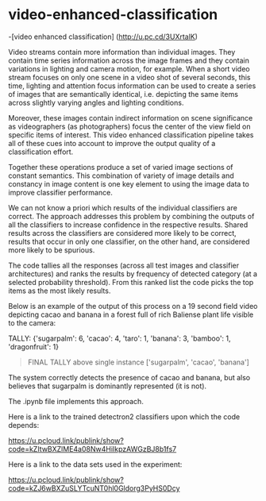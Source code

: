 # video-enhanced-classification

-[video enhanced classification] (http://u.pc.cd/3UXrtalK)




Video streams contain more information than individual images. They contain time series information across the image frames and they contain variations in 
lighting and camera motion, for example. When a short video stream focuses on only one scene in a video shot of several seconds, this time, lighting and 
attention focus information can be used to create a series of images that are semantically identical, i.e. depicting the same items
across slightly varying angles and lighting conditions. 

Moreover, these images contain indirect information on scene significance as videographers (as photographers) focus the center of the view field on specific 
items of interest. This video enhanced classification pipeline takes all of these cues into account to improve the output quality of a classification effort.

Together these operations produce a set of varied image sections of constant semantics. This combination of variety of image details and constancy in image content is one key element to using the image data to improve classifier performance.

We can not know a priori which results of the individual classifiers are correct. The approach addresses this problem by combining the outputs of all the classifiers to increase confidence in the respective results. Shared results across the classifiers are considered more likely to be correct, results that occur in only one classifier, on the other hand, are considered more likely to be spurious.

The code tallies all the responses (across all test images and classifier architectures) and ranks the results by frequency of detected category 
(at a selected probability threshold). From this ranked list the code picks the top items as the most likely results. 

Below is an example of the output of  this process on a 19 second field video depicting cacao and banana in a forest full of rich Baliense plant life visible to the camera:

TALLY:  {'sugarpalm': 6, 'cacao': 4, 'taro': 1, 'banana': 3, 'bamboo': 1, 'dragonfruit': 1}
 > FINAL TALLY above single instance  ['sugarpalm', 'cacao', 'banana']

The system correctly detects the presence of cacao and banana, but also believes that sugarpalm is dominantly represented (it is not). 

The .ipynb file implements this approach. 

Here is a link to the trained detectron2 classifiers upon which the code depends:

https://u.pcloud.link/publink/show?code=kZItwBXZlME4a08Nw4HiIkpzAWGzBJ8b1fs7

Here is a link to the data sets used in the experiment:

https://u.pcloud.link/publink/show?code=kZJ6wBXZuSLYTcuNT0hl0Gldorg3PyHS0Dcy

